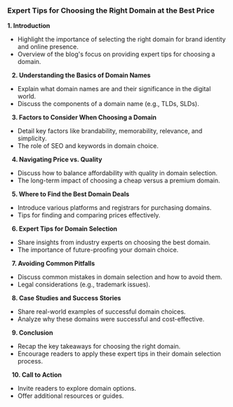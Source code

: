 ### Expert Tips for Choosing the Right Domain at the Best Price

**1. Introduction**
* Highlight the importance of selecting the right domain for brand identity and online presence.
* Overview of the blog's focus on providing expert tips for choosing a domain.

⠀**2. Understanding the Basics of Domain Names**
* Explain what domain names are and their significance in the digital world.
* Discuss the components of a domain name (e.g., TLDs, SLDs).

⠀**3. Factors to Consider When Choosing a Domain**
* Detail key factors like brandability, memorability, relevance, and simplicity.
* The role of SEO and keywords in domain choice.

⠀**4. Navigating Price vs. Quality**
* Discuss how to balance affordability with quality in domain selection.
* The long-term impact of choosing a cheap versus a premium domain.

⠀**5. Where to Find the Best Domain Deals**
* Introduce various platforms and registrars for purchasing domains.
* Tips for finding and comparing prices effectively.

⠀**6. Expert Tips for Domain Selection**
* Share insights from industry experts on choosing the best domain.
* The importance of future-proofing your domain choice.

⠀**7. Avoiding Common Pitfalls**
* Discuss common mistakes in domain selection and how to avoid them.
* Legal considerations (e.g., trademark issues).

⠀**8. Case Studies and Success Stories**
* Share real-world examples of successful domain choices.
* Analyze why these domains were successful and cost-effective.

⠀**9. Conclusion**
* Recap the key takeaways for choosing the right domain.
* Encourage readers to apply these expert tips in their domain selection process.

⠀**10. Call to Action**
* Invite readers to explore domain options.
* Offer additional resources or guides.
